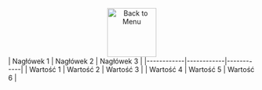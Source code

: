 <div align="center">
<a href=https://github.com/Prime2390/Prime2390/blob/main/Portfolio/Portfolio.md>
    <img src="https://raw.githubusercontent.com/Prime2390/Prime2390/refs/heads/main/Icons/DALL·E%202024-11-11%2022.20.53%20-%20A%20minimalistic%20and%20modern%20icon%20representing%20'Back%20to%20Menu'.%20The%20icon%20should%20feature%20an%20arrow%20pointing%20to%20a%20menu%20or%20list%20symbol%2C%20indicating%20navigation%20.webp" alt="Back to Menu" style="width:100px;height:100px;">
</a>
</div>
| Nagłówek 1 | Nagłówek 2 | Nagłówek 3 |
|------------|------------|------------|
| Wartość 1  | Wartość 2  | Wartość 3  |
| Wartość 4  | Wartość 5  | Wartość 6  |
